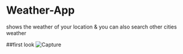 # Weather-App
shows the weather of your location &amp; you can also search other cities weather

##first look 
![Capture](https://user-images.githubusercontent.com/91896821/176258084-0c3a7f7a-cbc3-4ff3-b2fa-f91ba1eff4fb.PNG)
